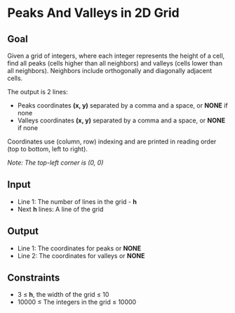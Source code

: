 # Peaks And Valleys in 2D Grid

## Goal

Given a grid of integers, where each integer represents the height of a cell,
find all peaks (cells higher than all neighbors) and valleys (cells lower than
all neighbors). Neighbors include orthogonally and diagonally adjacent cells.

The output is 2 lines:

-   Peaks coordinates **(x, y)** separated by a comma and a space, or **NONE**
    if none
-   Valleys coordinates **(x, y)** separated by a comma and a space, or **NONE**
    if none

Coordinates use (column, row) indexing and are printed in reading order (top to
bottom, left to right).

_Note: The top-left corner is (0, 0)_

## Input

-   Line 1: The number of lines in the grid - **h**
-   Next **h** lines: A line of the grid

## Output

-   Line 1: The coordinates for peaks or **NONE**
-   Line 2: The coordinates for valleys or **NONE**

## Constraints

-   3 &leq; **h**, the width of the grid &leq; 10
-   10000 &leq; The integers in the grid &leq; 10000
